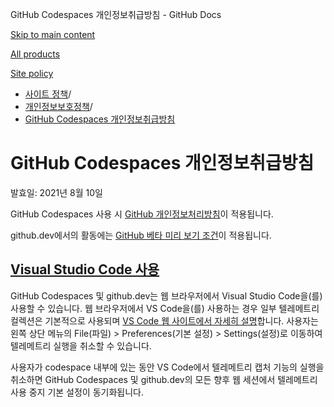 GitHub Codespaces 개인정보취급방침 - GitHub Docs

[Skip to main content](#main-content)

[All products](/ko)

[Site policy](/site-policy)

* [사이트 정책](/ko/site-policy)/
* [개인정보보호정책](/ko/site-policy/privacy-policies)/
* [GitHub Codespaces 개인정보취급방침](/ko/site-policy/privacy-policies/github-codespaces-privacy-statement)

GitHub Codespaces 개인정보취급방침
==========

발효일: 2021년 8월 10일

GitHub Codespaces 사용 시 [GitHub 개인정보처리방침](/ko/site-policy/privacy-policies/github-privacy-statement)이 적용됩니다.

github.dev에서의 활동에는 [GitHub 베타 미리 보기 조건](/ko/site-policy/github-terms/github-terms-of-service#j-beta-previews)이 적용됩니다.

[Visual Studio Code 사용](#visual-studio-code-사용)
----------

GitHub Codespaces 및 github.dev는 웹 브라우저에서 Visual Studio Code을(를) 사용할 수 있습니다. 웹 브라우저에서 VS Code을(를) 사용하는 경우 일부 텔레메트리 컬렉션은 기본적으로 사용되며 [VS Code 웹 사이트에서 자세히 설명](https://code.visualstudio.com/docs/getstarted/telemetry)합니다. 사용자는 왼쪽 상단 메뉴의 File(파일) \> Preferences(기본 설정) \> Settings(설정)로 이동하여 텔레메트리 실행을 취소할 수 있습니다.

사용자가 codespace 내부에 있는 동안 VS Code에서 텔레메트리 캡처 기능의 실행을 취소하면 GitHub Codespaces 및 github.dev의 모든 향후 웹 세션에서 텔레메트리 사용 중지 기본 설정이 동기화됩니다.
